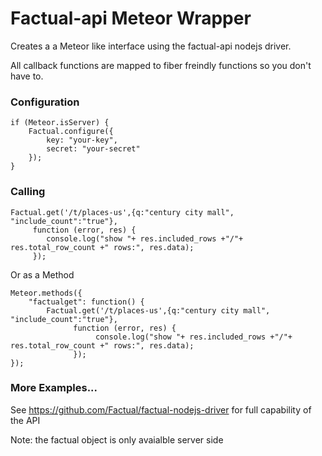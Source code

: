 Factual-api Meteor Wrapper
===

Creates a a Meteor like interface using the factual-api nodejs driver.

All callback functions are mapped to fiber freindly functions so you don't have to.


###  Configuration

    if (Meteor.isServer) {
        Factual.configure({
            key: "your-key",
            secret: "your-secret"
        });
    }


### Calling

    Factual.get('/t/places-us',{q:"century city mall", "include_count":"true"}, 
         function (error, res) {
            console.log("show "+ res.included_rows +"/"+ res.total_row_count +" rows:", res.data);
         });


Or as a Method   

    Meteor.methods({
        "factualget": function() {
            Factual.get('/t/places-us',{q:"century city mall", "include_count":"true"}, 
                  function (error, res) {
                       console.log("show "+ res.included_rows +"/"+ res.total_row_count +" rows:", res.data);
                  });
    });


### More Examples...

See https://github.com/Factual/factual-nodejs-driver for full capability of the API

Note: the factual object is only avaialble server side     


